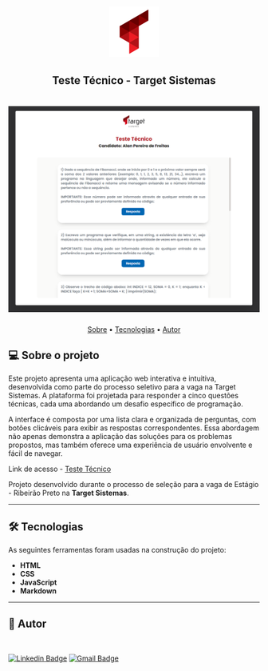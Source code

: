 <h2 align="center">
    <img width="100px" alt="TargetSistemas" title="#TargetSistemas" src="https://github.com/freitasbr01/target-sistemas/blob/main/assets/android-chrome-192x192.png" />
</h2>

<h2 align="center">Teste Técnico - Target Sistemas</h2>

<h1 align="center">
    <img width="800px" alt="TargetSistemas" title="#TargetSistemas" src="https://github.com/freitasbr01/target-sistemas-rp/blob/main/assets/layout.png" />
</h1>


<p align="center">
 <a href="#-sobre-o-projeto">Sobre</a> •
 <a href="#-tecnologias">Tecnologias</a> • 
 <a href="#-autor">Autor</a>
</p>

## 💻 Sobre o projeto

Este projeto apresenta uma aplicação web interativa e intuitiva, desenvolvida como parte do processo seletivo para a vaga na Target Sistemas. A plataforma foi projetada para responder a cinco questões técnicas, cada uma abordando um desafio específico de programação.

A interface é composta por uma lista clara e organizada de perguntas, com botões clicáveis para exibir as respostas correspondentes. Essa abordagem não apenas demonstra a aplicação das soluções para os problemas propostos, mas também oferece uma experiência de usuário envolvente e fácil de navegar.

Link de acesso - <a href="https://technical-test-target-rp.netlify.app/">Teste Técnico</a>

Projeto desenvolvido durante o processo de seleção para a vaga de Estágio - Ribeirão Preto na **Target Sistemas**.


---

## 🛠 Tecnologias

As seguintes ferramentas foram usadas na construção do projeto:


- **HTML**
- **CSS**
- **JavaScript**
- **Markdown**

---

## 🦸 Autor

 <img src="https://avatars.githubusercontent.com/u/137903019?s=400&u=a5d7cc78d579a664a0b95b010c70d153f0265b60&v=4" width="100px;" style="border-radius: 50%;" alt=""/>

[![Linkedin Badge](https://img.shields.io/badge/-Alan_Freitas-blue?style=flat-square&logo=Linkedin&logoColor=white&link=https://www.linkedin.com/in/alanfreitasbr01/)](https://www.linkedin.com/in/alanfreitasbr01/)
[![Gmail Badge](https://img.shields.io/badge/-freitasbr01@gmail.com-c14438?style=flat-square&logo=Gmail&logoColor=white&link=mailto:freitasbr01@gmail.com)](mailto:freitasbr01@gmail.com)
